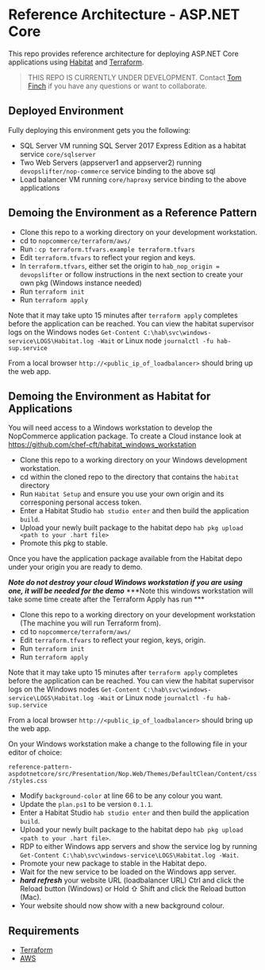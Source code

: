 # Reference Architecture  - ASP.NET Core 
This repo provides reference architecture for deploying ASP.NET Core applications using [Habitat](https://habitat.sh) and [Terraform](https://terraform.io). 

>THIS REPO IS CURRENTLY UNDER DEVELOPMENT. Contact [Tom Finch](https://github.com/devopslifter) if you have any questions or want to collaborate.

## Deployed Environment
Fully deploying this environment gets you the following:

- SQL Server VM running SQL Server 2017 Express Edition as a habitat service `core/sqlserver`
- Two Web Servers (appserver1 and appserver2) running `devopslifter/nop-commerce` service binding to the above sql
- Load balancer VM running `core/haproxy` service binding to the above applications

## Demoing the Environment as a Reference Pattern
- Clone this repo to a working directory on your development workstation.
- cd to  `nopcommerce/terraform/aws/`
- Run : `cp terraform.tfvars.example terraform.tfvars`
- Edit `terraform.tfvars` to reflect your region and keys.
- In `terraform.tfvars`, either set the origin to `hab_nop_origin = devopslifter` or follow instructions in the next section to create your own pkg (Windows instance needed)
- Run `terraform init`
- Run `terraform apply`

Note that it may take upto 15 minutes after `terraform apply` completes before the application can be reached. You can view the habitat supervisor logs on the Windows nodes `Get-Content C:\hab\svc\windows-service\LOGS\Habitat.log -Wait` or Linux node `journalctl -fu hab-sup.service`

From a local browser `http://<public_ip_of_loadbalancer>` should bring up the web app.

## Demoing the Environment as Habitat for Applications
You will need access to a Windows workstation to develop the NopCommerce application package. To create a Cloud instance look at https://github.com/chef-cft/habitat_windows_workstation

- Clone this repo to a working directory on your Windows development workstation.
- cd within the cloned repo to the directory that contains the `habitat` directory
- Run `Habitat Setup` and ensure you use your own origin and its corresponing personal access token.
- Enter a Habitat Studio `hab studio enter` and then build the application `build`.
- Upload your newly built package to the habitat depo `hab pkg upload <path to your .hart file>` 
- Promote this pkg to stable.

Once you have the application package available from the Habitat depo under your origin you are ready to demo.

***Note do not destroy your cloud Windows workstation if you are using one, it will be needed for the demo***
***Note this windows workstation will take some time create after the Terraform Apply has run ***

- Clone this repo to a working directory on your development workstation (The machine you will run Terraform from).
- cd to  `nopcommerce/terraform/aws/`
- Edit `terraform.tfvars` to reflect your region, keys, origin.
- Run `terraform init`
- Run `terraform apply`

Note that it may take upto 15 minutes after `terraform apply` completes before the application can be reached. You can view the habitat supervisor logs on the Windows nodes `Get-Content C:\hab\svc\windows-service\LOGS\Habitat.log -Wait` or Linux node `journalctl -fu hab-sup.service`

From a local browser `http://<public_ip_of_loadbalancer>` should bring up the web app.

On your Windows workstation make a change to the following file in your editor of choice:

`reference-pattern-aspdotnetcore/src/Presentation/Nop.Web/Themes/DefaultClean/Content/css/styles.css`

 - Modify `background-color` at line 66 to be any colour you want.
 - Update the `plan.ps1` to be version `0.1.1`.
 - Enter a Habitat Studio `hab studio enter` and then build the application `build`.
 - Upload your newly built package to the habitat depo `hab pkg upload <path to your .hart file>`.
 - RDP to either Windows app servers and show the service log by running `Get-Content C:\hab\svc\windows-service\LOGS\Habitat.log -Wait`.
 - Promote your new package to stable in the Habitat depo.
 - Wait for the new service to be loaded on the Windows app server.
 - ***hard refresh*** your website URL (loadbalancer URL) Ctrl and click the Reload button (Windows) or Hold ⇧ Shift and click the Reload button (Mac).
 - Your website should now show with a new background colour.


## Requirements
- [Terraform](https://terraform.io)
- [AWS](https://aws.amazon.com/)

